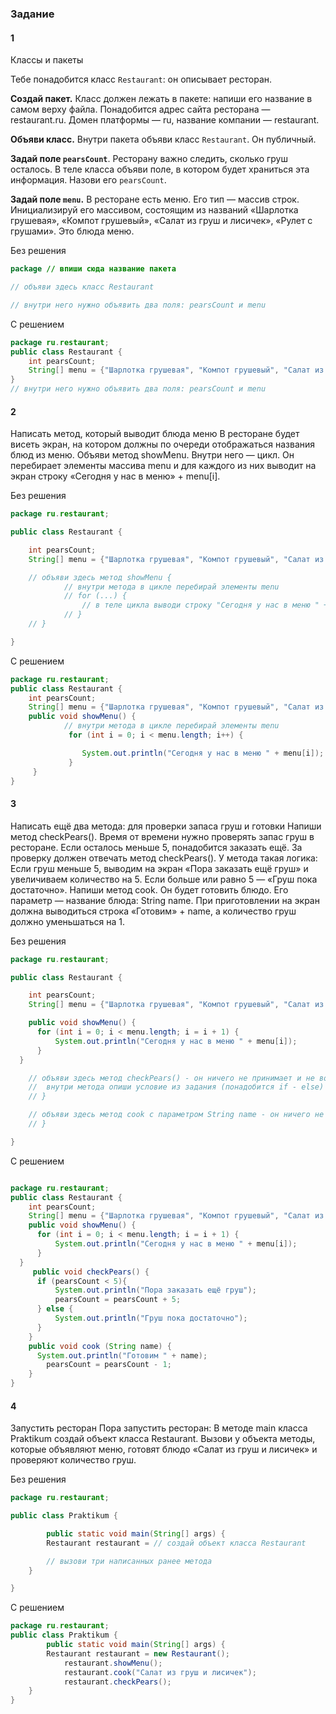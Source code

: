 ### Задание
#### 1

Классы и пакеты

Тебе понадобится класс `Restaurant`: он описывает ресторан.

**Создай пакет.** Класс должен лежать в пакете: напиши его название в самом верху файла. Понадобится адрес сайта ресторана — restaurant.ru. Домен платформы — ru, название компании — restaurant.

**Объяви класс.** Внутри пакета объяви класс `Restaurant`. Он публичный.

**Задай поле `pearsCount`**. Ресторану важно следить, сколько груш осталось. В теле класса объяви поле, в котором будет храниться эта информация. Назови его `pearsCount`.

**Задай поле `menu`.** В ресторане есть меню. Его тип — массив строк. Инициализируй его массивом, состоящим из названий «Шарлотка грушевая», «Компот грушевый», «Салат из груш и лисичек», «Рулет с грушами». Это блюда меню.

Без решения
```java
package // впиши сюда название пакета

// объяви здесь класс Restaurant 

// внутри него нужно объявить два поля: pearsCount и menu
```

С решением
```java
package ru.restaurant;
public class Restaurant {
    int pearsCount;
    String[] menu = {"Шарлотка грушевая", "Компот грушевый", "Салат из груш и лисичек", "Рулет с грушами"};
}
// внутри него нужно объявить два поля: pearsCount и menu
```

#### 2
Написать метод, который выводит блюда меню
В ресторане будет висеть экран, на котором должны по очереди отображаться названия блюд из меню.
Объяви метод showMenu. Внутри него — цикл. Он перебирает элементы массива menu и для каждого из них выводит на экран строку «Сегодня у нас в меню» + menu[i].

Без решения
```java
package ru.restaurant;

public class Restaurant {

	int pearsCount;
	String[] menu = {"Шарлотка грушевая", "Компот грушевый", "Салат из груш и лисичек", "Рулет с грушами"};

	// объяви здесь метод showMenu {
			// внутри метода в цикле перебирай элементы menu
			// for (...) {
				// в теле цикла выводи строку "Сегодня у нас в меню " + menu[i]
			// }
	// }

}
```

С решением
```java
package ru.restaurant;
public class Restaurant {
    int pearsCount;
    String[] menu = {"Шарлотка грушевая", "Компот грушевый", "Салат из груш и лисичек", "Рулет с грушами"};
    public void showMenu() {
            // внутри метода в цикле перебирай элементы menu
             for (int i = 0; i < menu.length; i++) {

                System.out.println("Сегодня у нас в меню " + menu[i]);
             }
     }
}
```


#### 3
Написать ещё два метода: для проверки запаса груш и готовки
Напиши метод checkPears(). Время от времени нужно проверять запас груш в ресторане. Если осталось меньше 5, понадобится заказать ещё. За проверку должен отвечать метод checkPears().
У метода такая логика:
Если груш меньше 5, выводим на экран «Пора заказать ещё груш» и увеличиваем количество на 5.
Если больше или равно 5 — «Груш пока достаточно».
Напиши метод cook. Он будет готовить блюдо. Его параметр — название блюда: String name. При приготовлении на экран должна выводиться строка «Готовим» + name, а количество груш должно уменьшаться на 1.

Без решения
```java
package ru.restaurant;

public class Restaurant {

	int pearsCount;
	String[] menu = {"Шарлотка грушевая", "Компот грушевый", "Салат из груш и лисичек", "Рулет с грушами"};

	public void showMenu() {
      for (int i = 0; i < menu.length; i = i + 1) {
          System.out.println("Сегодня у нас в меню " + menu[i]);
      }
  }

	// объяви здесь метод checkPears() - он ничего не принимает и не возвращает {
	//	внутри метода опиши условие из задания (понадобится if - else)
	// }

	// объяви здесь метод cook с параметром String name - он ничего не возвращает {
	// }

}
```

С решением
```java

package ru.restaurant;
public class Restaurant {
    int pearsCount;
    String[] menu = {"Шарлотка грушевая", "Компот грушевый", "Салат из груш и лисичек", "Рулет с грушами"};
    public void showMenu() {
      for (int i = 0; i < menu.length; i = i + 1) {
          System.out.println("Сегодня у нас в меню " + menu[i]);
      }
  }
     public void checkPears() {
      if (pearsCount < 5){
          System.out.println("Пора заказать ещё груш");
          pearsCount = pearsCount + 5;
      } else {
          System.out.println("Груш пока достаточно");
      }
    }
    public void cook (String name) {
      System.out.println("Готовим " + name);
        pearsCount = pearsCount - 1;
    }
}
```

#### 4

Запустить ресторан
Пора запустить ресторан:
В методе main класса Praktikum создай объект класса Restaurant.
Вызови у объекта методы, которые объявляют меню, готовят блюдо «Салат из груш и лисичек» и проверяют количество груш.

Без решения
```java
package ru.restaurant;

public class Praktikum {

		public static void main(String[] args) {
        Restaurant restaurant = // создай объект класса Restaurant 

        // вызови три написанных ранее метода
    }

}
```

С решением
```java
package ru.restaurant;
public class Praktikum {
        public static void main(String[] args) {
        Restaurant restaurant = new Restaurant();
            restaurant.showMenu();
            restaurant.cook("Салат из груш и лисичек");
            restaurant.checkPears();
    }
}
```